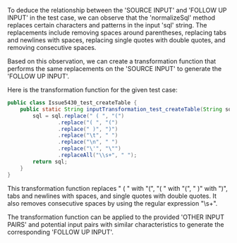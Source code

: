 To deduce the relationship between the 'SOURCE INPUT' and 'FOLLOW UP INPUT' in the test case, we can observe that the 'normalizeSql' method replaces certain characters and patterns in the input 'sql' string. The replacements include removing spaces around parentheses, replacing tabs and newlines with spaces, replacing single quotes with double quotes, and removing consecutive spaces.

Based on this observation, we can create a transformation function that performs the same replacements on the 'SOURCE INPUT' to generate the 'FOLLOW UP INPUT'.

Here is the transformation function for the given test case:

```java
public class Issue5430_test_createTable {
    public static String inputTransformation_test_createTable(String sql)  {
        sql = sql.replace(" ( ", "(")
                .replace("( ", "(")
                .replace(" )", ")")
                .replace("\t", " ")
                .replace("\n", " ")
                .replace("\'", "\"")
                .replaceAll("\\s+", " ");
        return sql;
    }
}
```

This transformation function replaces " ( " with "(", "( " with "(", " )" with ")", tabs and newlines with spaces, and single quotes with double quotes. It also removes consecutive spaces by using the regular expression "\\s+".

The transformation function can be applied to the provided 'OTHER INPUT PAIRS' and potential input pairs with similar characteristics to generate the corresponding 'FOLLOW UP INPUT'.